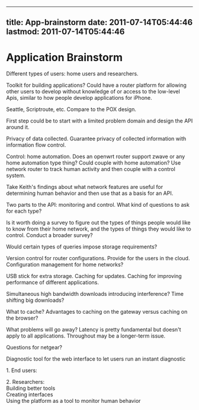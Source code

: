 
---
title: App-brainstorm
date: 2011-07-14T05:44:46
lastmod: 2011-07-14T05:44:46
---
Application Brainstorm
======================

Different types of users: home users and researchers.

Toolkit for building applications? Could have a router platform for
allowing other users to develop without knowledge of or access to the
low-level Apis, similar to how people develop applications for iPhone.

Seattle, Scriptroute, etc. Compare to the POX design.

First step could be to start with a limited problem domain and design
the API around it.

Privacy of data collected. Guarantee privacy of collected information
with information flow control.

Control: home automation. Does an openwrt router support zwave or any
home automation type thing? Could couple with home automation? Use
network router to track human activity and then couple with a control
system.

Take Keith's findings about what network features are useful for
determining human behavior and then use that as a basis for an API.

Two parts to the API: monitoring and control. What kind of questions to
ask for each type?

Is it worth doing a survey to figure out the types of things people
would like to know from their home network, and the types of things they
would like to control. Conduct a broader survey?

Would certain types of queries impose storage requirements?

Version control for router configurations. Provide for the users in the
cloud. Configuration management for home networks?

USB stick for extra storage. Caching for updates. Caching for improving
performance of different applications.

Simultaneous high bandwidth downloads introducing interference? Time
shifting big downloads?

What to cache? Advantages to caching on the gateway versus caching on
the browser?

What problems will go away? Latency is pretty fundamental but doesn't
apply to all applications. Throughout may be a longer-term issue.

Questions for netgear?

Diagnostic tool for the web interface to let users run an instant
diagnostic

1\. End users:

2\. Researchers:\
Building better tools\
Creating interfaces\
Using the platform as a tool to monitor human behavior
